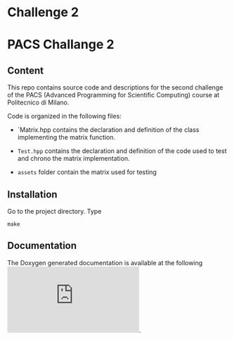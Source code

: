 # Challenge 2
# PACS Challange 2
## Content
This repo contains source code and descriptions for the second challenge of the PACS (Advanced Programming for Scientific Computing) course at Politecnico di Milano.

Code is organized in the following files:
- `Matrix.hpp contains the declaration and definition of the class implementing the matrix function.  

- `Test.hpp` contains the declaration and definition of the code used to test and chrono the matrix implementation.  

- `assets` folder contain the matrix used for testing  


## Installation
Go to the project directory. Type
```
make
```

## Documentation
The Doxygen generated documentation is available at the following !["link"](https://gabexxx.github.io/PACS-Coursework/html/classalgebra_1_1_matrix.html).

